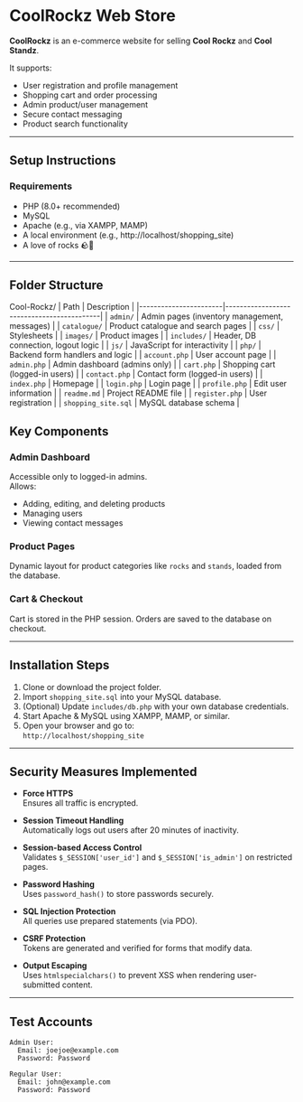 # CoolRockz Web Store

**CoolRockz** is an e-commerce website for selling **Cool Rockz** and **Cool Standz**.

It supports:
- User registration and profile management
- Shopping cart and order processing
- Admin product/user management
- Secure contact messaging
- Product search functionality

---

## Setup Instructions

### Requirements

- PHP (8.0+ recommended)  
- MySQL  
- Apache (e.g., via XAMPP, MAMP)  
- A local environment (e.g., http://localhost/shopping_site)  
- A love of rocks 🪨💖

---

## Folder Structure

Cool-Rockz/
| Path                  | Description                               |
|-----------------------|-------------------------------------------|
| `admin/`              | Admin pages (inventory management, messages) |
| `catalogue/`          | Product catalogue and search pages        |
| `css/`                | Stylesheets                               |
| `images/`             | Product images                            |
| `includes/`           | Header, DB connection, logout logic       |
| `js/`                 | JavaScript for interactivity              |
| `php/`                | Backend form handlers and logic           |
| `account.php`         | User account page                         |
| `admin.php`           | Admin dashboard (admins only)             |
| `cart.php`            | Shopping cart (logged-in users)           |
| `contact.php`         | Contact form (logged-in users)            |
| `index.php`           | Homepage                                  |
| `login.php`           | Login page                                |
| `profile.php`         | Edit user information                     |
| `readme.md`           | Project README file                       |
| `register.php`        | User registration                         |
| `shopping_site.sql`   | MySQL database schema                     |


## Key Components

### Admin Dashboard
Accessible only to logged-in admins.  
Allows:
- Adding, editing, and deleting products
- Managing users
- Viewing contact messages

### Product Pages
Dynamic layout for product categories like `rocks` and `stands`, loaded from the database.

### Cart & Checkout
Cart is stored in the PHP session. Orders are saved to the database on checkout.

---

## Installation Steps

1. Clone or download the project folder.
2. Import `shopping_site.sql` into your MySQL database.
3. (Optional) Update `includes/db.php` with your own database credentials.
4. Start Apache & MySQL using XAMPP, MAMP, or similar.
5. Open your browser and go to:  
   `http://localhost/shopping_site`

---

## Security Measures Implemented

- **Force HTTPS**  
  Ensures all traffic is encrypted.

- **Session Timeout Handling**  
  Automatically logs out users after 20 minutes of inactivity.

- **Session-based Access Control**  
  Validates `$_SESSION['user_id']` and `$_SESSION['is_admin']` on restricted pages.

- **Password Hashing**  
  Uses `password_hash()` to store passwords securely.

- **SQL Injection Protection**  
  All queries use prepared statements (via PDO).

- **CSRF Protection**  
  Tokens are generated and verified for forms that modify data.

- **Output Escaping**  
  Uses `htmlspecialchars()` to prevent XSS when rendering user-submitted content.

---

## Test Accounts


```text
Admin User:
  Email: joejoe@example.com
  Password: Password

Regular User:
  Email: john@example.com
  Password: Password
